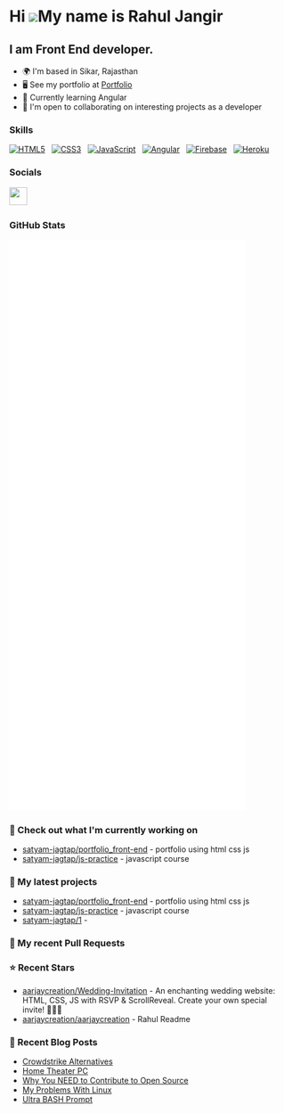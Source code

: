 Hi ![](https://user-images.githubusercontent.com/18350557/176309783-0785949b-9127-417c-8b55-ab5a4333674e.gif)My name is Rahul Jangir
========================================================================================================================================

I am Front End developer.
--------------------------

*   🌍  I'm based in Sikar, Rajasthan
*   🖥️  See my portfolio at <a target="_blank" rel="noreferrer" href='https://aarjaycreation.com/'>Portfolio</a>
*   🧠  Currently learning Angular
*   🤝  I'm open to collaborating on interesting projects as a developer

### Skills

<p align="left">
<a href="https://developer.mozilla.org/en-US/docs/Glossary/HTML5" target="_blank" rel="noreferrer"><img src="https://raw.githubusercontent.com/danielcranney/readme-generator/main/public/icons/skills/html5-colored.svg" width="36" height="36" alt="HTML5" /></a> &nbsp;
<a href="https://www.w3.org/TR/CSS/#css" target="_blank" rel="noreferrer"><img src="https://raw.githubusercontent.com/danielcranney/readme-generator/main/public/icons/skills/css3-colored.svg" width="36" height="36" alt="CSS3" /></a> &nbsp;
 <a href="https://developer.mozilla.org/en-US/docs/Web/JavaScript" target="_blank" rel="noreferrer"><img src="https://raw.githubusercontent.com/danielcranney/readme-generator/main/public/icons/skills/javascript-colored.svg" width="36" height="36" alt="JavaScript" /></a> &nbsp;
<a href="https://angular.io/" target="_blank" rel="noreferrer"><img src="https://cdn.jsdelivr.net/gh/devicons/devicon/icons/angularjs/angularjs-original.svg" width="36" height="36" alt="Angular" /></a> &nbsp; 
<a href="https://firebase.google.com/community/learn" target="_blank" rel="noreferrer"><img src="https://cdn.jsdelivr.net/gh/devicons/devicon/icons/firebase/firebase-plain.svg" width="36" height="36" alt="Firebase" /></a> 
&nbsp; 
<a href="https://www.heroku.com/training-and-education" target="_blank" rel="noreferrer"><img src="https://cdn.jsdelivr.net/gh/devicons/devicon/icons/heroku/heroku-original.svg" width="36" height="36" alt="Heroku" /></a> 


### Socials

<p align="left"> <a href="https://www.linkedin.com/in/aarjaycreation/" target="_blank" rel="noreferrer"><img src="https://raw.githubusercontent.com/danielcranney/readme-generator/main/public/icons/socials/linkedin.svg" width="32" height="32" /></a> </p>


###

### GitHub Stats

<p align="left"><img src="https://raw.githubusercontent.com/satyam-jagtap/satyam-jagtap/main/github-metrics.svg" /></p>

### 👷 Check out what I'm currently working on

- [satyam-jagtap/portfolio_front-end](https://github.com/satyam-jagtap/portfolio_front-end) - portfolio using html css js
- [satyam-jagtap/js-practice](https://github.com/satyam-jagtap/js-practice) - javascript course
### 🌱 My latest projects

- [satyam-jagtap/portfolio_front-end](https://github.com/satyam-jagtap/portfolio_front-end) - portfolio using html css js
- [satyam-jagtap/js-practice](https://github.com/satyam-jagtap/js-practice) - javascript course
- [satyam-jagtap/1](https://github.com/satyam-jagtap/1) - 
### 🔨 My recent Pull Requests

### ⭐ Recent Stars

- [aarjaycreation/Wedding-Invitation](https://github.com/aarjaycreation/Wedding-Invitation) - An enchanting wedding website: HTML, CSS, JS with RSVP &amp; ScrollReveal. Create your own special invite! 💍💐💌
- [aarjaycreation/aarjaycreation](https://github.com/aarjaycreation/aarjaycreation) - Rahul Readme
### 📰 Recent Blog Posts

- [Crowdstrike Alternatives](https://christitus.com/crowdstrike-alternatives/)
- [Home Theater PC](https://christitus.com/home-theater-pc/)
- [Why You NEED to Contribute to Open Source](https://christitus.com/why-you-NEED-to-contribute-to-open-source/)
- [My Problems With Linux](https://christitus.com/my-problems-with-linux/)
- [Ultra BASH Prompt](https://christitus.com/mybash/)

